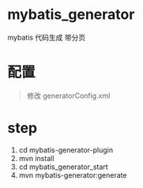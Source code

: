 # mybatis_generator
mybatis 代码生成 带分页

# 配置
> 修改 generatorConfig.xml
# step
1. cd mybatis-generator-plugin 
2. mvn install
3. cd mybatis_generator_start 
4. mvn mybatis-generator:generate

